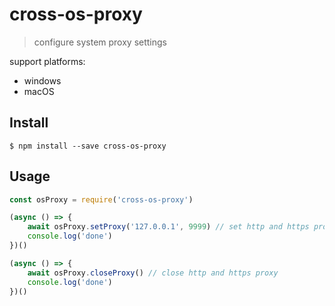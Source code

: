 # cross-os-proxy

> configure system proxy settings

support platforms: 
- windows
- macOS

## Install
```
$ npm install --save cross-os-proxy
```

## Usage

```javascript
const osProxy = require('cross-os-proxy')

(async () => {
    await osProxy.setProxy('127.0.0.1', 9999) // set http and https proxy
    console.log('done')
})()

(async () => {
    await osProxy.closeProxy() // close http and https proxy
    console.log('done')
})()

```

